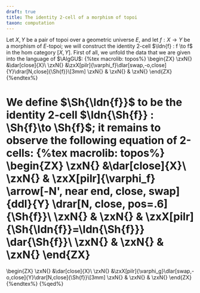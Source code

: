 ```yaml
---
draft: true
title: The identity 2-cell of a morphism of topoi
taxon: computation
---
```


Let $X,Y$ be a pair of topoi over a geometric universe $E$, and let $f : X \to Y$ be a morphism of $E$-topoi; we will construct the identity 2-cell $\Idn{f} : f \to f$ in the hom category $[X,Y]$. First of all, we unfold the data that we are given into the language of $\AlgGU$:
{%tex macrolib: topos%}
\begin{ZX}
\zxN{} &\dar[close]{X}\\
\zxN{} &\zxX[pilr]{\varphi_f}\dlar[swap,-o,close]{Y}\drar[N,close]{\Sh{f}}\\[3mm]
\zxN{} & \zxN{} & \zxN{}
\end{ZX}
{%endtex%}

We define $\Sh{\Idn{f}}$ to be the identity 2-cell $\Idn{\Sh{f}} : \Sh{f}\to \Sh{f}$; it remains to observe the following equation of 2-cells:
{%tex macrolib: topos%}
\begin{ZX}
  \zxN{} &\dar[close]{X}\\
   \zxN{} & \zxX[pilr]{\varphi_f} \arrow[-N', near end, close, swap]{ddl}{Y} \drar[N, close, pos=.6]{\Sh{f}}\\
   \zxN{} & \zxN{} & \zxX[pilr]{\Sh{\Idn{f}}=\Idn{\Sh{f}}} \dar{\Sh{f}}\\
   \zxN{} & \zxN{} & \zxN{}
\end{ZX}
=
\begin{ZX}
  \zxN{} &\dar[close]{X}\\
  \zxN{} &\zxX[pilr]{\varphi_g}\dlar[swap,-o,close]{Y}\drar[N,close]{\Sh{f}}\\[3mm]
  \zxN{} & \zxN{} & \zxN{}
\end{ZX}
{%endtex%}
{%qed%}
